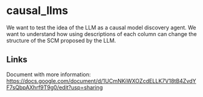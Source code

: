 # causal_llms
We want to test the idea of the LLM as a causal model discovery agent. We want to understand how using descriptions of each column can change the structure of the SCM proposed by the LLM. 

## Links

Document with more information: https://docs.google.com/document/d/1UCmNKiWXOZcdELLK7V18tB4ZvdYF7sQbpAXhrf9T9g0/edit?usp=sharing 
